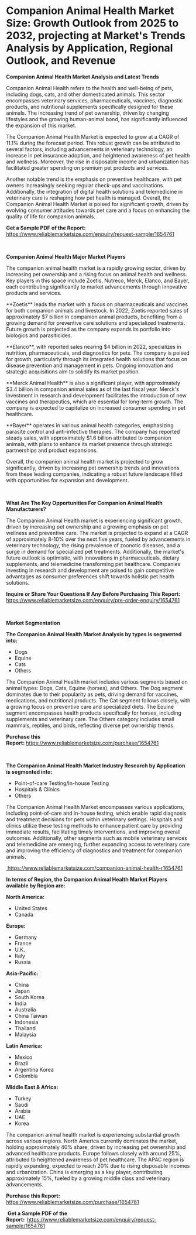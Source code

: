 <p><h1>Companion Animal Health Market Size: Growth Outlook from 2025 to 2032, projecting at Market's Trends Analysis by Application, Regional Outlook, and Revenue</h1></p><p><strong>Companion Animal Health Market Analysis and Latest Trends</strong></p>
<p><p>Companion Animal Health refers to the health and well-being of pets, including dogs, cats, and other domesticated animals. This sector encompasses veterinary services, pharmaceuticals, vaccines, diagnostic products, and nutritional supplements specifically designed for these animals. The increasing trend of pet ownership, driven by changing lifestyles and the growing human-animal bond, has significantly influenced the expansion of this market. </p><p>The Companion Animal Health Market is expected to grow at a CAGR of 11.1% during the forecast period. This robust growth can be attributed to several factors, including advancements in veterinary technology, an increase in pet insurance adoption, and heightened awareness of pet health and wellness. Moreover, the rise in disposable income and urbanization has facilitated greater spending on premium pet products and services. </p><p>Another notable trend is the emphasis on preventive healthcare, with pet owners increasingly seeking regular check-ups and vaccinations. Additionally, the integration of digital health solutions and telemedicine in veterinary care is reshaping how pet health is managed. Overall, the Companion Animal Health Market is poised for significant growth, driven by evolving consumer attitudes towards pet care and a focus on enhancing the quality of life for companion animals.</p></p>
<p><strong>Get a Sample PDF of the Report:&nbsp;</strong> <a href="https://www.reliablemarketsize.com/enquiry/request-sample/1654761?utm_campaign=3532&utm_medium=2&utm_source=Github&utm_content=ia&utm_term=16042025&utm_id=companion-animal-health">https://www.reliablemarketsize.com/enquiry/request-sample/1654761</a></p>
<p>&nbsp;</p>
<p><strong>Companion Animal Health Major Market Players</strong></p>
<p><p>The companion animal health market is a rapidly growing sector, driven by increasing pet ownership and a rising focus on animal health and wellness. Key players in this space include Zoetis, Nutreco, Merck, Elanco, and Bayer, each contributing significantly to market advancements through innovative products and services.</p><p>**Zoetis** leads the market with a focus on pharmaceuticals and vaccines for both companion animals and livestock. In 2022, Zoetis reported sales of approximately $7 billion in companion animal products, benefiting from a growing demand for preventive care solutions and specialized treatments. Future growth is projected as the company expands its portfolio into biologics and parasiticides.</p><p>**Elanco**, with reported sales nearing $4 billion in 2022, specializes in nutrition, pharmaceuticals, and diagnostics for pets. The company is poised for growth, particularly through its integrated health solutions that focus on disease prevention and management in pets. Ongoing innovation and strategic acquisitions aim to solidify its market position.</p><p>**Merck Animal Health** is also a significant player, with approximately $3.4 billion in companion animal sales as of the last fiscal year. Merck's investment in research and development facilitates the introduction of new vaccines and therapeutics, which are essential for long-term growth. The company is expected to capitalize on increased consumer spending in pet healthcare.</p><p>**Bayer** operates in various animal health categories, emphasizing parasite control and anti-infective therapies. The company has reported steady sales, with approximately $1.6 billion attributed to companion animals, with plans to enhance its market presence through strategic partnerships and product expansions.</p><p>Overall, the companion animal health market is projected to grow significantly, driven by increasing pet ownership trends and innovations from these leading companies, indicating a robust future landscape filled with opportunities for expansion and development.</p></p>
<p>&nbsp;</p>
<p><strong>What Are The Key Opportunities For Companion Animal Health Manufacturers?</strong></p>
<p><p>The Companion Animal Health market is experiencing significant growth, driven by increasing pet ownership and a growing emphasis on pet wellness and preventive care. The market is projected to expand at a CAGR of approximately 8-10% over the next five years, fueled by advancements in veterinary technology, the rising prevalence of zoonotic diseases, and a surge in demand for specialized pet treatments. Additionally, the market's future outlook is optimistic, with innovations in pharmaceuticals, dietary supplements, and telemedicine transforming pet healthcare. Companies investing in research and development are poised to gain competitive advantages as consumer preferences shift towards holistic pet health solutions.</p></p>
<p><strong>Inquire or Share Your Questions If Any Before Purchasing This Report:</strong> <a href="https://www.reliablemarketsize.com/enquiry/pre-order-enquiry/1654761?utm_campaign=3532&utm_medium=2&utm_source=Github&utm_content=ia&utm_term=16042025&utm_id=companion-animal-health">https://www.reliablemarketsize.com/enquiry/pre-order-enquiry/1654761</a></p>
<p>&nbsp;</p>
<p><strong>Market Segmentation</strong></p>
<p><strong>The Companion Animal Health Market Analysis by types is segmented into:</strong></p>
<p><ul><li>Dogs</li><li>Equine</li><li>Cats</li><li>Others</li></ul></p>
<p><p>The Companion Animal Health market includes various segments based on animal types: Dogs, Cats, Equine (horses), and Others. The Dog segment dominates due to their popularity as pets, driving demand for vaccines, medications, and nutritional products. The Cat segment follows closely, with a growing focus on preventive care and specialized diets. The Equine segment encompasses health products specifically for horses, including supplements and veterinary care. The Others category includes small mammals, reptiles, and birds, reflecting diverse pet ownership trends.</p></p>
<p><strong>Purchase this Report:&nbsp;</strong><a href="https://www.reliablemarketsize.com/purchase/1654761?utm_campaign=3532&utm_medium=2&utm_source=Github&utm_content=ia&utm_term=16042025&utm_id=companion-animal-health">https://www.reliablemarketsize.com/purchase/1654761</a></p>
<p>&nbsp;</p>
<p><strong>The Companion Animal Health Market Industry Research by Application is segmented into:</strong></p>
<p><ul><li>Point-of-care Testing/In-house Testing</li><li>Hospitals & Clinics</li><li>Others</li></ul></p>
<p><p>The Companion Animal Health Market encompasses various applications, including point-of-care and in-house testing, which enable rapid diagnosis and treatment decisions for pets within veterinary settings. Hospitals and clinics utilize these testing methods to enhance patient care by providing immediate results, facilitating timely interventions, and improving overall outcomes. Additionally, other segments such as mobile veterinary services and telemedicine are emerging, further expanding access to veterinary care and improving the efficiency of diagnostics and treatment for companion animals.</p></p>
<p><a href="https://www.reliablemarketsize.com/companion-animal-health-r1654761?utm_campaign=3532&utm_medium=2&utm_source=Github&utm_content=ia&utm_term=16042025&utm_id=companion-animal-health">&nbsp;https://www.reliablemarketsize.com/companion-animal-health-r1654761</a></p>
<p><strong>In terms of Region, the Companion Animal Health Market Players available by Region are:</strong></p>
<p>
    <p> <strong> North America: </strong>
        <ul>
            <li>United States</li>
            <li>Canada</li>
        </ul>
        </p> 
    <p> <strong> Europe: </strong>
        <ul>
            <li>Germany</li>
            <li>France</li>
            <li>U.K.</li>
            <li>Italy</li>
            <li>Russia</li>
        </ul>
        </p> 
    <p> <strong> Asia-Pacific: </strong>
        <ul>
            <li>China</li>
            <li>Japan</li>
            <li>South Korea</li>
            <li>India</li>
            <li>Australia</li>
            <li>China Taiwan</li>
            <li>Indonesia</li>
            <li>Thailand</li>
            <li>Malaysia</li>
        </ul>
        </p> 
    <p> <strong> Latin America: </strong>
        <ul>
            <li>Mexico</li>
            <li>Brazil</li>
            <li>Argentina Korea</li>
            <li>Colombia</li>
        </ul>
        </p> 
    <p> <strong> Middle East & Africa: </strong>
        <ul>
            <li>Turkey</li>
            <li>Saudi</li>
            <li>Arabia</li>
            <li>UAE</li>
            <li>Korea</li>
        </ul>
    </p>
    </p>
<p><p>The companion animal health market is experiencing substantial growth across various regions. North America currently dominates the market, holding approximately 40% share, driven by increasing pet ownership and advanced healthcare products. Europe follows closely with around 25%, attributed to heightened awareness of pet healthcare. The APAC region is rapidly expanding, expected to reach 20% due to rising disposable incomes and urbanization. China is emerging as a key player, contributing approximately 15%, fueled by a growing middle class and veterinary advancements.</p></p>
<p><strong>Purchase this Report: </strong><a href="https://www.reliablemarketsize.com/purchase/1654761?utm_campaign=3532&utm_medium=2&utm_source=Github&utm_content=ia&utm_term=16042025&utm_id=companion-animal-health">https://www.reliablemarketsize.com/purchase/1654761</a></p>
<p>&nbsp;<strong>Get a Sample PDF of the Report:&nbsp;&nbsp;</strong><a href="https://www.reliablemarketsize.com/enquiry/request-sample/1654761?utm_campaign=3532&utm_medium=2&utm_source=Github&utm_content=ia&utm_term=16042025&utm_id=companion-animal-health">https://www.reliablemarketsize.com/enquiry/request-sample/1654761</a></p>
<p><strong></strong></p>
<p><p></p><p></p><p></p></p>
